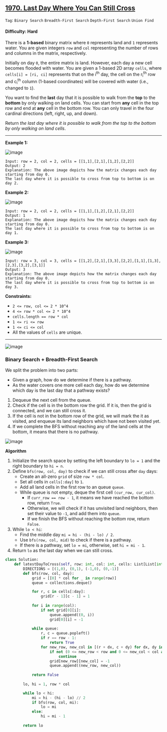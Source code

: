 ## [1970. Last Day Where You Can Still Cross](https://leetcode.com/problems/last-day-where-you-can-still-cross)

```Tag```: ```Binary Search``` ```Breadth-First Search``` ```Depth-First Search``` ```Union Find```

#### Difficulty: Hard

There is a __1-based__ binary matrix where ```0``` represents land and ```1``` represents water. You are given integers ```row``` and ```col``` representing the number of rows and columns in the matrix, respectively.

Initially on day ```0```, the entire matrix is land. However, each day a new cell becomes flooded with water. You are given a 1-based 2D array ```cells```, where ```cells[i] = [ri, ci]``` represents that on the i<sup>th</sup> day, the cell on the r<sub>i</sub><sup>th</sup> row and c<sub>i</sub><sup>th</sup> column (1-based coordinates) will be covered with water (i.e., changed to ```1```).

You want to find the __last__ day that it is possible to walk from the __top__ to the __bottom__ by only walking on land cells. You can start from __any__ cell in the top row and end at __any__ cell in the bottom row. You can only travel in the four cardinal directions (left, right, up, and down).

Return _the last day where it is possible to walk from the top to the bottom by only walking on land cells_.

---

__Example 1:__

![image](https://assets.leetcode.com/uploads/2021/07/27/1.png)
```
Input: row = 2, col = 2, cells = [[1,1],[2,1],[1,2],[2,2]]
Output: 2
Explanation: The above image depicts how the matrix changes each day starting from day 0.
The last day where it is possible to cross from top to bottom is on day 2.
```

__Example 2:__

![image](https://assets.leetcode.com/uploads/2021/07/27/2.png)
```
Input: row = 2, col = 2, cells = [[1,1],[1,2],[2,1],[2,2]]
Output: 1
Explanation: The above image depicts how the matrix changes each day starting from day 0.
The last day where it is possible to cross from top to bottom is on day 1.
```

__Example 3:__

![image](https://assets.leetcode.com/uploads/2021/07/27/3.png)
```
Input: row = 3, col = 3, cells = [[1,2],[2,1],[3,3],[2,2],[1,1],[1,3],[2,3],[3,2],[3,1]]
Output: 3
Explanation: The above image depicts how the matrix changes each day starting from day 0.
The last day where it is possible to cross from top to bottom is on day 3.
```

__Constraints:__

- ```2 <= row, col <= 2 * 10^4```
- ```4 <= row * col <= 2 * 10^4```
- ```cells.length == row * col```
- ```1 <= ri <= row```
- ```1 <= ci <= col```
- All the values of ```cells``` are unique.

---

![image](https://leetcode.com/problems/last-day-where-you-can-still-cross/Figures/1970/intro.png)

### Binary Search + Breadth-First Search

We split the problem into two parts:

- Given a graph, how do we determine if there is a pathway.
- As the water covers one more cell each day, how do we determine which day is the last day that a pathway exists?

1. Dequeue the next cell from the queue.
2. Check if the cell is in the bottom row the grid. If it is, then the grid is connected, and we can still cross it.
3. If the cell is not in the bottom row of the grid, we will mark the it as visited, and enqueue its land neighbors which have not been visited yet.
4. If we complete the BFS without reaching any of the land cells at the bottom, it means that there is no pathway.

![image](https://leetcode.com/problems/last-day-where-you-can-still-cross/Figures/1970/b1.png)

__Algorithm__

1. Initialize the search space by setting the left boundary to ```lo = 1``` and the right boundary to ```hi = n```.
2. Define ```bfs(row, col, day)``` to check if we can still cross after ```day``` days:
    - Create an all-zero ```grid``` of size ```row * col```.
    - Set all cells in ```cells[:day]``` to ```1```.
    - Add all land cells in the first row to an queue ```queue```.
    - While queue is not empty, deque the first cell ```(cur_row, cur_col)```.
        - If ```curr_row == row - 1```, it means we have reached the bottom row, return ```True```.
        - Otherwise, we will check if it has unvisited land neighbors, then set their value to ```-1```, and add them into ```queue```.
        - If we finish the BFS without reaching the bottom row, return ```False```.
3. While ```lo < hi```:
    - Find the middle day ```mi = hi - (hi - lo) / 2```.
    - Use ```bfs(row, col, mid)``` to check if there is a pathway.
    - If there is a pathway, set ```lo = mi```, otherwise, set ```hi = mi - 1```.
4. Return ```lo``` as the last day when we can still cross.

```Python
class Solution:
    def latestDayToCross(self, row: int, col: int, cells: List[List[int]]) -> int:
        DIRECTIONS = [(1,0), (0,1), (-1,0), (0,-1)]
        def bfs(row, col, day):
            grid = [[0] * col for _ in range(row)]
            queue = collections.deque()

            for r, c in cells[:day]:
                grid[r - 1][c - 1] = 1
            
            for i in range(col):
                if not grid[0][i]:
                    queue.append((0, i))
                    grid[0][i] = -1
        
            while queue:
                r, c = queue.popleft()
                if r == row - 1:
                    return True
                for new_row, new_col in [(r + dx, c + dy) for dx, dy in DIRECTIONS]:
                    if not (0 <= new_row < row and 0 <= new_col < col and grid[new_row][new_col] == 0):
                        continue
                    grid[new_row][new_col] = -1
                    queue.append((new_row, new_col))
                
            return False
        
        lo, hi = 1, row * col

        while lo < hi:
            mi = hi - (hi - lo) // 2
            if bfs(row, col, mi):
                lo = mi
            else:
                hi = mi - 1
        
        return lo
```
